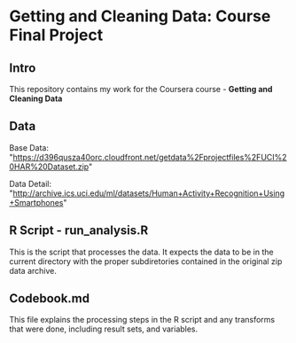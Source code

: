 # Getting and Cleaning Data: Course Final Project

## Intro
This repository contains my work for the Coursera course - **Getting and Cleaning Data**

## Data
Base Data: "https://d396qusza40orc.cloudfront.net/getdata%2Fprojectfiles%2FUCI%20HAR%20Dataset.zip"

Data Detail: "http://archive.ics.uci.edu/ml/datasets/Human+Activity+Recognition+Using+Smartphones"

## R Script - run_analysis.R
This is the script that processes the data.  It expects the data to be in the current directory with the proper subdiretories contained in the original zip data archive.

## Codebook.md
This file explains the processing steps in the R script and any transforms that were done, including result sets, and variables.